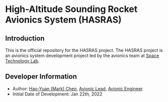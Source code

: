 # High-Altitude Sounding Rocket Avionics System (HASRAS)
## Introduction
This is the official repository for the HASRAS project. The HASRAS project is an avionics system development project led by the avionics team at [Space Technology Lab](https://github.com/TKU-STL). 

## Developer Information
- Author: [Hao-Yuan (Mark) Chen](https://github.com/MarkCodering), [Avionic Lead](https://github.com/JYY-Hu), [Avionic Engineer](https://github.com/SealissoCute)
- Initial Date of Development: Jan 22th, 2022
